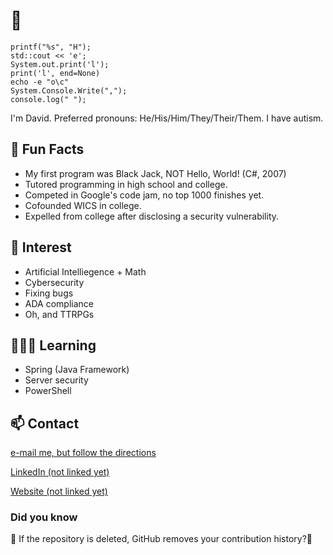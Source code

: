 # 👋
```
printf("%s", "H");
std::cout << 'e';
System.out.print('l');
print('l', end=None)
echo -e "o\c"
System.Console.Write(",");
console.log(" ");
```
I'm David. Preferred pronouns: He/His/Him/They/Their/Them. I have autism.

## 🎉 Fun Facts
- My first program was Black Jack, NOT Hello, World! (C#, 2007)
- Tutored programming in high school and college.
- Competed in Google's code jam, no top 1000 finishes yet.
- Cofounded WICS in college.
- Expelled from college after disclosing a security vulnerability.

## 🌠 Interest
- Artificial Intelliegence + Math
- Cybersecurity
- Fixing bugs
- ADA compliance
- Oh, and TTRPGs

## 👨🏻‍🎓 Learning
- Spring (Java Framework)
- Server security
- PowerShell

## 📫 Contact
[e-mail me, but follow the directions](mailto:pac.dlfisher+replace_everything_after_plus_with_github@gmail.com?subject=Project%20or%20Repository%20Name&body=Introduce%20yourself%20and%20INCLUDE%20LINK%20TO%20SITE)

[LinkedIn (not linked yet)]()

[Website (not linked yet)]()

### Did you know
🌈 If the repository is deleted, GitHub removes your contribution history?🌟

<!---
dfisheritp/dfisheritp is a ✨ special ✨ repository because its `README.md` (this file) appears on your GitHub profile.
You can click the Preview link to take a look at your changes.
--->
